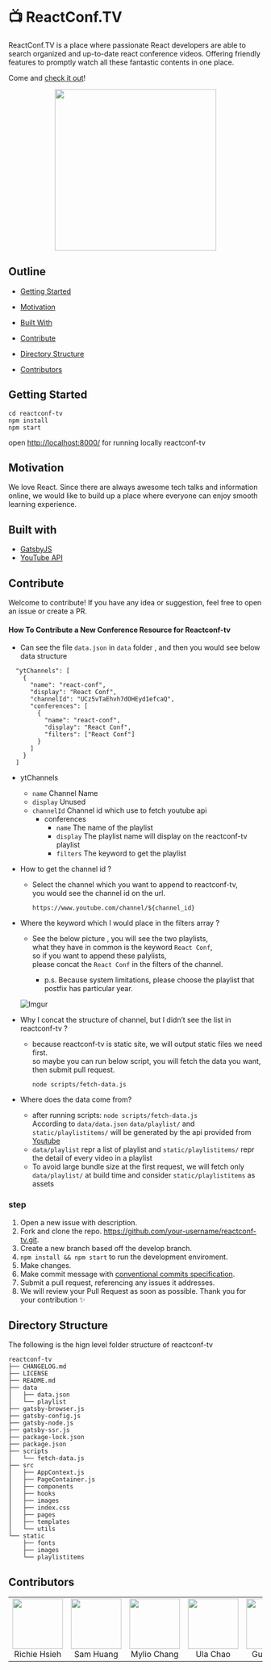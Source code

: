 # 📺 ReactConf.TV

ReactConf.TV is a place where passionate React developers are able to search organized and up-to-date react conference videos. Offering friendly features to promptly watch all these fantastic contents in one place.

Come and [check it out](https://reactconf.tv)!

<p align="center">
  <img width="320" src="https://static.revtel-api.com/common/a107f1d8328847709c300ba25d675d6f.png" />
</p>

## Outline

- [Getting Started](#getting-started)<br/>

- [Motivation](#motivation)<br/>

- [Built With](#built-with)<br/>

- [Contribute](#contribute)<br/>

- [Directory Structure](#directory-structure)<br/>

- [Contributors](#contributors)<br/>

## Getting Started

```
cd reactconf-tv
npm install
npm start
```

open [http://localhost:8000/](http://localhost:8000/) for running locally reactconf-tv


## Motivation

We love React. Since there are always awesome tech talks and information online, we would like to build up a place where everyone can enjoy smooth learning experience.

## Built with

- [GatsbyJS](https://www.gatsbyjs.com/)
- [YouTube API](https://developers.google.com/youtube/v3)

## Contribute

Welcome to contribute!
If you have any idea or suggestion, feel free to open an issue or create a PR.

####  How To Contribute a New Conference Resource for Reactconf-tv

- Can see the file `data.json` in `data` folder , and then you would see below data structure

```
  "ytChannels": [
    {
      "name": "react-conf",
      "display": "React Conf",
      "channelId": "UCz5vTaEhvh7dOHEyd1efcaQ",
      "conferences": [
        {
          "name": "react-conf",
          "display": "React Conf",
          "filters": ["React Conf"]
        }
      ]
    }
  ]
```

- ytChannels
  - `name` Channel Name
  - `display` Unused
  - `channelId` Channel id which use to fetch youtube api
    - conferences
      - `name` The name of the playlist
      - `display` The playlist name will display on the reactconf-tv playlist
      - `filters` The keyword to get the playlist

- How to get the channel id ?
   - Select the channel which you want to append to reactconf-tv,<br/>
     you would see the channel id on the url.

     `https://www.youtube.com/channel/${channel_id}`

- Where the keyword which I would place in the filters array ?
   - See the below picture , you will see the two playlists,<br/>
     what they have in common is the keyword `React Conf`,<br/>
     so if you want to append these palylists,<br/>
     please concat the `React Conf` in the filters of the channel.<br/>

     - p.s. Because system limitations, please choose the playlist that postfix has particular year.

    ![Imgur](https://i.imgur.com/WevsAiU.png)

- Why I concat the structure of channel, but I didn’t see the list in reactconf-tv ?
   - because reactconf-tv is static site, we will output static files we need first.<br/>
     so maybe you can run below script, you will fetch the data you want,
     then submit pull request.

      `node scripts/fetch-data.js`

- Where does the data come from?
  - after running scripts: `node scripts/fetch-data.js`<br/> According to `data/data.json` `data/playlist/` and `static/playlistitems/` will be generated by the api provided from [Youtube](https://developers.google.com/youtube/v3/getting-started)
  - `data/playlist` repr a list of playlist and `static/playlistitems/` repr the detail of every video in a playlist
  - To avoid large bundle size at the first request, we will fetch only `data/playlist/` at build time and consider `static/playlistitems` as assets



### step
1. Open a new issue with description.
2. Fork and clone the repo. https://github.com/your-username/reactconf-tv.git.
3. Create a new branch based off the develop branch.
4. `npm install && npm start` to run the development enviroment.
5. Make changes.
6. Make commit message with [conventional commits specification](https://www.conventionalcommits.org/en/v1.0.0/).
7. Submit a pull request, referencing any issues it addresses.
8. We will review your Pull Request as soon as possible. Thank you for your contribution ✨

## Directory Structure

The following is the hign level folder structure of reactconf-tv

```
reactconf-tv
├── CHANGELOG.md
├── LICENSE
├── README.md
├── data
│   ├── data.json
│   └── playlist
├── gatsby-browser.js
├── gatsby-config.js
├── gatsby-node.js
├── gatsby-ssr.js
├── package-lock.json
├── package.json
├── scripts
│   └── fetch-data.js
├── src
│   ├── AppContext.js
│   ├── PageContainer.js
│   ├── components
│   ├── hooks
│   ├── images
│   ├── index.css
│   ├── pages
│   ├── templates
│   └── utils
└── static
    ├── fonts
    ├── images
    └── playlistitems
```


## Contributors

<table>
  <tbody>
    <tr>
      <td align="center">
        <a href="https://github.com/whitedogg13">
          <img src="https://www.revtel.tech/static/27c58c6bb6f59c00bb890c4d2f9a823f/b7b73/Richie.png" width="100px" />
        </a>
        <br/>
        <div>Richie Hsieh</div>
      </td>
      <td align="center">
        <a href="https://github.com/whitedogg13">
          <img src="https://www.revtel.tech/static/803d205f3d3ae32b16ab8bbbaa5c11c8/b7b73/Sam.png" width="100px" />
        </a>
        <br/>
        <div>Sam Huang</div>
      </td>
      <td align="center">
        <a href="https://github.com/Mylio-chang">
          <img src="https://www.revtel.tech/static/8d3cbe17e6fc8aa9adb2f37129e71084/3b974/Mylio.png" width="100px" />
        </a>
        <br/>
        <div>Mylio Chang</div>
      </td>
      <td align="center">
        <a href="https://github.com/ulayab">
          <img src="https://www.revtel.tech/static/82e3edac286008386fed7b945d46b99c/b7b73/Ula.png" width="100px" />
        </a>
        <br/>
        <div>Ula Chao</div>
      </td>
      <td align="center">
        <a href="https://github.com/guychienll">
          <img src="https://www.revtel.tech/static/c0be7e3b863d6941f4946b68cd181ded/b7b73/Guy.png" width="100px" />
        </a>
        <br/>
        <div>Guy Chien</div>
      </td>
    </tr>
  </tbody>
</table>
